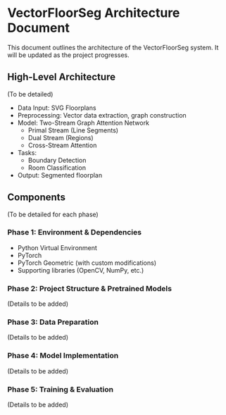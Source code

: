 # VectorFloorSeg Architecture Document

This document outlines the architecture of the VectorFloorSeg system. It will be updated as the project progresses.

## High-Level Architecture

(To be detailed)

- Data Input: SVG Floorplans
- Preprocessing: Vector data extraction, graph construction
- Model: Two-Stream Graph Attention Network
  - Primal Stream (Line Segments)
  - Dual Stream (Regions)
  - Cross-Stream Attention
- Tasks:
  - Boundary Detection
  - Room Classification
- Output: Segmented floorplan

## Components

(To be detailed for each phase)

### Phase 1: Environment & Dependencies
- Python Virtual Environment
- PyTorch
- PyTorch Geometric (with custom modifications)
- Supporting libraries (OpenCV, NumPy, etc.)

### Phase 2: Project Structure & Pretrained Models
(Details to be added)

### Phase 3: Data Preparation
(Details to be added)

### Phase 4: Model Implementation
(Details to be added)

### Phase 5: Training & Evaluation
(Details to be added)